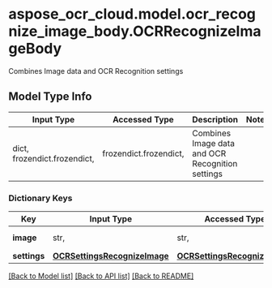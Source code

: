 # aspose_ocr_cloud.model.ocr_recognize_image_body.OCRRecognizeImageBody

Combines Image data and OCR Recognition settings

## Model Type Info
Input Type | Accessed Type | Description | Notes
------------ | ------------- | ------------- | -------------
dict, frozendict.frozendict,  | frozendict.frozendict,  | Combines Image data and OCR Recognition settings | 

### Dictionary Keys
Key | Input Type | Accessed Type | Description | Notes
------------ | ------------- | ------------- | ------------- | -------------
**image** | str,  | str,  | Gets or Sets Image | 
**settings** | [**OCRSettingsRecognizeImage**](OCRSettingsRecognizeImage.md) | [**OCRSettingsRecognizeImage**](OCRSettingsRecognizeImage.md) |  | 

[[Back to Model list]](../../README.md#documentation-for-models) [[Back to API list]](../../README.md#documentation-for-api-endpoints) [[Back to README]](../../README.md)

